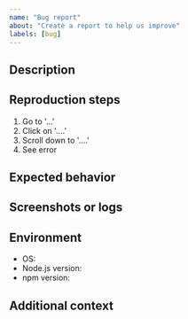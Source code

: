 ```yaml
---
name: "Bug report"
about: "Create a report to help us improve"
labels: [bug]
---
```


## Description

<!-- A clear and concise description of what the bug is. -->

## Reproduction steps

1. Go to '...'
2. Click on '....'
3. Scroll down to '....'
4. See error

## Expected behavior

<!-- Describe what you expected to happen. -->

## Screenshots or logs

<!-- If applicable, add screenshots or logs to help explain your problem. -->

## Environment

- OS: <!-- e.g. macOS 14.3 -->
- Node.js version: <!-- e.g. 20.10.0 -->
- npm version: <!-- e.g. 10.5.0 -->

## Additional context

<!-- Add any other context about the problem here. -->
